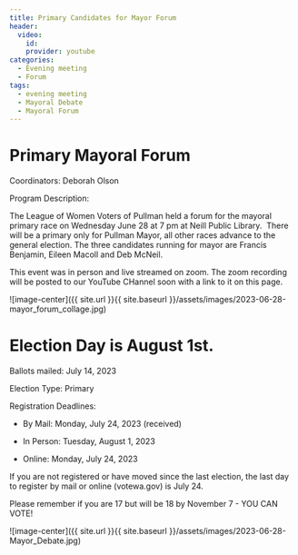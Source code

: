 ```yaml
---
title: Primary Candidates for Mayor Forum
header:
  video:
    id: 
    provider: youtube
categories:
  - Evening meeting
  - Forum
tags:
  - evening meeting
  - Mayoral Debate
  - Mayoral Forum
---
```


#  Primary Mayoral Forum

Coordinators: Deborah Olson

Program Description:  

The League of Women Voters of Pullman held a forum for the mayoral primary race on Wednesday June 28 at 7 pm at Neill Public Library.  There will be a primary only for Pullman Mayor, all other races advance to the general election. The three candidates running for mayor are Francis Benjamin, Eileen Macoll and Deb McNeil.

This event was in person and live streamed on zoom.  The zoom recording will be posted to our YouTube CHannel soon with a link to it on this page. 

![image-center]({{ site.url }}{{ site.baseurl }}/assets/images/2023-06-28-mayor_forum_collage.jpg)
 
# Election Day is August 1st.
Ballots mailed: July 14, 2023

Election Type: Primary

Registration Deadlines:

* By Mail: Monday, July 24, 2023 (received)

* In Person: Tuesday, August 1, 2023

* Online: Monday, July 24, 2023

If you are not registered or have moved since the last election, the last day to register by mail or online (votewa.gov) is July 24.

Please remember if you are 17 but will be 18 by November 7 - YOU CAN VOTE!


![image-center]({{ site.url }}{{ site.baseurl }}/assets/images/2023-06-28-Mayor_Debate.jpg)
